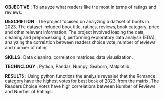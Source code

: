 **OBJECTIVE** : To analyze what readers like the most in terms of ratings and reviews.

**DESCRIPTION** : The project focused on analyzing a dataset of books in 2023. The dataset included book title, ratings, reviews, book category, price and other relevant information. The project involved loading the data, cleaning and preprocessing it, performing exploratory data analysis (EDA), analyzing the correlation between readers choice vote, number of reviews and number of rating.

**SKILLS** : Data cleaning, correlation matrices, data visualization.

**TECHNOLOGY** : Python, Pandas, Numpy, Seaborn, Matplotlib.

**RESULTS** : Using python functions the analysis revealed that the Romance category have the highest votes for best book of 2023. from the matrix, The Readers Choice Votes have high correlations between Number of Reviews and Number of Ratings.
